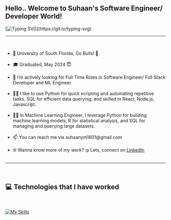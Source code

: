 

<!--
**Chndrashekar/chndrashekar** is a ✨ _special_ ✨ repository because its `README.md` (this file) appears on your GitHub profile.

Here are some ideas to get you started:

- 🔭 I’m currently working on ...
- 🌱 I’m currently learning ...
- 👯 I’m looking to collaborate on ...
- 🤔 I’m looking for help with ...
- 💬 Ask me about ...
- 📫 How to reach me: ...
- 😄 Pronouns: ...
- ⚡ Fun fact: ...
-->

## Hello.. Welcome to Suhaan's Software Engineer/ Developer World!

[![Typing SVG](https://readme-typing-svg.demolab.com?font=Fira+Code&pause=1000&random=false&width=435&lines=+Fork+it%2C+Clone+it%2C+Code+it!)](https://git.io/typing-svg)

<hr><br>
<ul>
    <li> 🏢 University of South Florida, Go Bulls! 🐂</li><br>
    <li> 🎓 Graduated, May 2024 😇</li><br>
    <li> 👀 I’m actively looking for Full Time Roles in Software Engineer/ Full Stack Developer and ML Engineer</li><br>
    <li> 👨‍💻 I like to use Python for quick scripting and automating repetitive tasks, SQL for efficient data querying, and skilled in React, Node.js, Javascript.</b></li><br>
    <li> 👨‍💻 In Machine Learning Engineer, I leverage Python for building machine learning models, R for statistical analysis, and SQL for managing and querying large datasets.</b></li><br>
    <li> 📫 You can reach me via suhaanym1601@gmail.com </b></li><br>
    <li> 🌐 Wanna know more of my work? :p Lets, connect on <a href="https://www.linkedin.com/in/suhaan/">LinkedIn</a></li><br>
</ul>
<hr><br>



## 💻 Technologies that I have worked
<br>


[![My Skills](https://skillicons.dev/icons?i=c,cpp,java,nodejs,spring,docker,kafka,kubernetes,aws,gcp,git,vscode,html,css,js,typescript,express,nextjs,nestjs,react,vim,python,pandas,scikit-learn,LLM,flask,django,tensorflow,pytorch,tailwind,redis,graphql,mongodb,mysql,linux,bash,unity&theme=dark)](https://github.com/Suhaan16)

